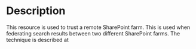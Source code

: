 ﻿# Description

This resource is used to trust a remote SharePoint farm. This is used when
federating search results between two different SharePoint farms. The
technique is described at
